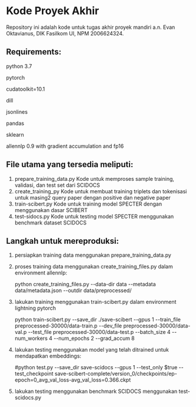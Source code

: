 # **Kode Proyek Akhir**

Repository ini adalah kode untuk tugas akhir proyek mandiri a.n. Evan Oktavianus, DIK Fasilkom UI, NPM 2006624324.

## **Requirements:**

python 3.7

pytorch 

cudatoolkit=10.1   

dill

jsonlines

pandas

sklearn

allennlp 0.9 with gradient accumulation and fp16

## **File utama yang tersedia meliputi:**
1. prepare_training_data.py
Kode untuk memproses sample training, validasi, dan test set dari SCIDOCS
5. create_training_py
Kode untuk membuat training triplets dan tokenisasi untuk masing2 query paper dengan positive dan negative paper
2. train-scibert.py
Kode untuk training model SPECTER dengan menggunakan dasar SCIBERT
1. test-sidocs.py
Kode untuk testing model SPECTER menggunakan benchmark dataset SCIDOCS


## **Langkah untuk mereproduksi:**
1. persiapkan training data menggunakan prepare_training_data.py
   
2. proses training data menggunakan create_training_files.py dalam environment allennlp:
   
    python create_training_files.py --data-dir data --metadata data/metadata.json --outdir data/preprocessed/

3. lakukan training menggunakan train-scibert.py dalam environment lightning pytorch

    python train-scibert.py --save_dir ./save-scibert --gpus 1 --train_file preprocessed-30000/data-train.p --dev_file preprocessed-30000/data-val.p --test_file preprocessed-30000/data-test.p --batch_size 4 --num_workers 4 --num_epochs 2 --grad_accum 8 

4. lakukan testing menggunakan model yang telah ditrained untuk mendapatkan embeddings:
    
    #python test.py --save_dir save-scidocs --gpus 1 --test_only $true --test_checkpoint save-scibert-complete/version_0/checkpoints/ep-epoch=0_avg_val_loss-avg_val_loss=0.366.ckpt

5. lakukan testing menggunakan benchmark SCIDOCS menggunakan test-scidocs.py

